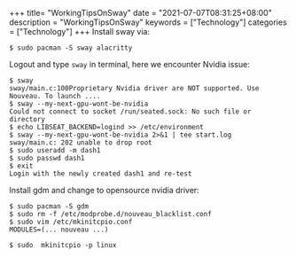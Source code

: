 +++
title= "WorkingTipsOnSway"
date = "2021-07-07T08:31:25+08:00"
description = "WorkingTipsOnSway"
keywords = ["Technology"]
categories = ["Technology"]
+++
Install sway via:    

```
$ sudo pacman -S sway alacritty
```
Logout and type `sway` in terminal, here we encounter Nvidia issue:   

```
$ sway
sway/main.c:100Proprietary Nvidia driver are NOT supported. Use Nouveau. To launch ....
$ sway --my-next-gpu-wont-be-nvidia
Could not connect to socket /run/seated.sock: No such file or directory
$ echo LIBSEAT_BACKEND=logind >> /etc/environment 
$ sway --my-next-gpu-wont-be-nvidia 2>&1 | tee start.log
sway/main.c: 202 unable to drop root
$ sudo useradd -m dash1
$ sudo passwd dash1
$ exit
Login with the newly created dash1 and re-test
```

Install gdm and change to opensource nvidia driver:    

```
$ sudo pacman -S gdm
$ sudo rm -f /etc/modprobe.d/nouveau_blacklist.conf
$ sudo vim /etc/mkinitcpio.conf
MODULES=(... nouveau ...)

$ sudo  mkinitcpio -p linux
```
